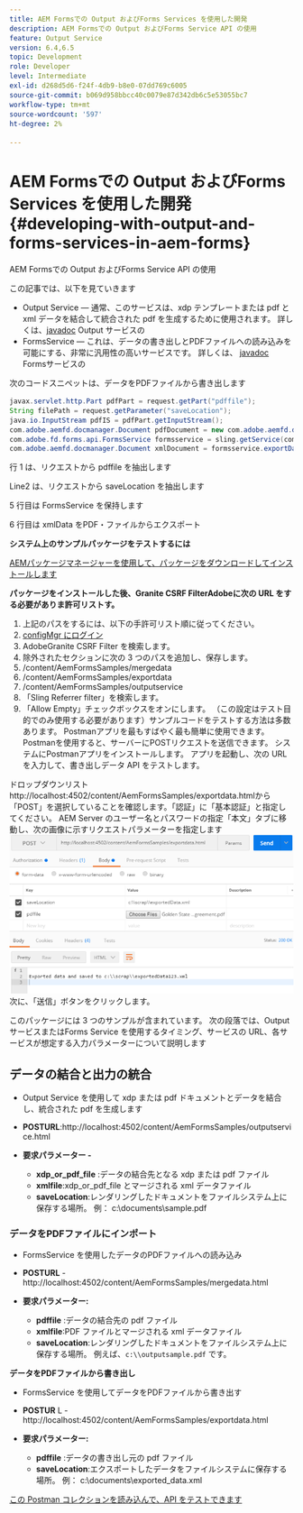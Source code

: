 ```yaml
---
title: AEM Formsでの Output およびForms Services を使用した開発
description: AEM Formsでの Output およびForms Service API の使用
feature: Output Service
version: 6.4,6.5
topic: Development
role: Developer
level: Intermediate
exl-id: d268d5d6-f24f-4db9-b8e0-07dd769c6005
source-git-commit: b069d958bbcc40c0079e87d342db6c5e53055bc7
workflow-type: tm+mt
source-wordcount: '597'
ht-degree: 2%

---
```


# AEM Formsでの Output およびForms Services を使用した開発{#developing-with-output-and-forms-services-in-aem-forms}

AEM Formsでの Output およびForms Service API の使用

この記事では、以下を見ていきます

* Output Service — 通常、このサービスは、xdp テンプレートまたは pdf と xml データを結合して統合された pdf を生成するために使用されます。 詳しくは、[javadoc](https://helpx.adobe.com/experience-manager/6-5/forms/javadocs/index.html?com/adobe/fd/output/api/OutputService.html) Output サービスの
* FormsService — これは、データの書き出しとPDFファイルへの読み込みを可能にする、非常に汎用性の高いサービスです。 詳しくは、 [javadoc](https://helpx.adobe.com/experience-manager/6-5/forms/javadocs/index.html?com/adobe/fd/forms/api/class-use/FormsService.html) Formsサービスの


次のコードスニペットは、データをPDFファイルから書き出します

```java
javax.servlet.http.Part pdfPart = request.getPart("pdffile");
String filePath = request.getParameter("saveLocation");
java.io.InputStream pdfIS = pdfPart.getInputStream();
com.adobe.aemfd.docmanager.Document pdfDocument = new com.adobe.aemfd.docmanager.Document(pdfIS);
com.adobe.fd.forms.api.FormsService formsservice = sling.getService(com.adobe.fd.forms.api.FormsService.class);
com.adobe.aemfd.docmanager.Document xmlDocument = formsservice.exportData(pdfDocument,com.adobe.fd.forms.api.DataFormat.Auto);
```

行 1 は、リクエストから pdffile を抽出します

Line2 は、リクエストから saveLocation を抽出します

5 行目は FormsService を保持します

6 行目は xmlData をPDF・ファイルからエクスポート

**システム上のサンプルパッケージをテストするには**

[AEMパッケージマネージャーを使用して、パッケージをダウンロードしてインストールします](assets/outputandformsservice.zip)




**パッケージをインストールした後、Granite CSRF FilterAdobeに次の URL をする必要がありま許可リストす。**

1. 上記のパスをするには、以下の手許可リスト順に従ってください。
1. [configMgr にログイン](http://localhost:4502/system/console/configMgr)
1. AdobeGranite CSRF Filter を検索します。
1. 除外されたセクションに次の 3 つのパスを追加し、保存します。
1. /content/AemFormsSamples/mergedata
1. /content/AemFormsSamples/exportdata
1. /content/AemFormsSamples/outputservice
1. 「Sling Referrer filter」を検索します。
1. 「Allow Empty」チェックボックスをオンにします。 （この設定はテスト目的でのみ使用する必要があります）サンプルコードをテストする方法は多数あります。 Postmanアプリを最もすばやく最も簡単に使用できます。 Postmanを使用すると、サーバーにPOSTリクエストを送信できます。 システムにPostmanアプリをインストールします。
アプリを起動し、次の URL を入力して、書き出しデータ API をテストします。

ドロップダウンリストhttp://localhost:4502/content/AemFormsSamples/exportdata.htmlから「POST」を選択していることを確認します。「認証」に「基本認証」と指定してください。 AEM Server のユーザー名とパスワードの指定「本文」タブに移動し、次の画像に示すリクエストパラメーターを指定します
![書き出し](assets/postexport.png)
次に、「送信」ボタンをクリックします。

このパッケージには 3 つのサンプルが含まれています。 次の段落では、Output サービスまたはForms Service を使用するタイミング、サービスの URL、各サービスが想定する入力パラメーターについて説明します

## データの結合と出力の統合

* Output Service を使用して xdp または pdf ドキュメントとデータを結合し、統合された pdf を生成します
* **POSTURL**:http://localhost:4502/content/AemFormsSamples/outputservice.html
* **要求パラメーター -**

   * **xdp_or_pdf_file** :データの結合先となる xdp または pdf ファイル
   * **xmlfile**:xdp_or_pdf_file とマージされる xml データファイル
   * **saveLocation**:レンダリングしたドキュメントをファイルシステム上に保存する場所。 例： c:\\documents\\sample.pdf

### データをPDFファイルにインポート

* FormsService を使用したデータのPDFファイルへの読み込み
* **POSTURL** - http://localhost:4502/content/AemFormsSamples/mergedata.html
* **要求パラメーター:**

   * **pdffile** :データの結合先の pdf ファイル
   * **xmlfile**:PDF ファイルとマージされる xml データファイル
   * **saveLocation**:レンダリングしたドキュメントをファイルシステム上に保存する場所。 例えば、`c:\\outputsample.pdf` です。

**データをPDFファイルから書き出し**
* FormsService を使用してデータをPDFファイルから書き出す
* **POSTUR** L - http://localhost:4502/content/AemFormsSamples/exportdata.html
* **要求パラメーター:**

   * **pdffile** :データの書き出し元の pdf ファイル
   * **saveLocation**:エクスポートしたデータをファイルシステムに保存する場所。 例： c:\\documents\\exported_data.xml

[この Postman コレクションを読み込んで、API をテストできます](assets/document-services-postman-collection.json)
